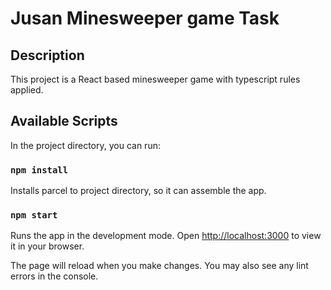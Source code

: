 # Jusan Minesweeper game Task

## Description

This project is a React based minesweeper game with typescript rules applied.

## Available Scripts

In the project directory, you can run:

### `npm install`

Installs parcel to project directory, so it can assemble the app.

### `npm start`

Runs the app in the development mode.
Open [http://localhost:3000](http://localhost:3000) to view it in your browser.

The page will reload when you make changes.
You may also see any lint errors in the console.
